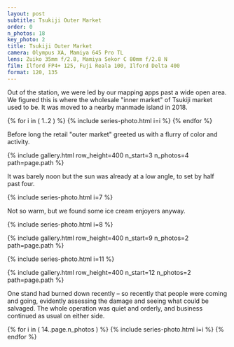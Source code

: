 ```yaml
---
layout: post
subtitle: Tsukiji Outer Market
order: 0
n_photos: 18
key_photo: 2
title: Tsukiji Outer Market
camera: Olympus XA, Mamiya 645 Pro TL
lens: Zuiko 35mm f/2.8, Mamiya Sekor C 80mm f/2.8 N
film: Ilford FP4+ 125, Fuji Reala 100, Ilford Delta 400
format: 120, 135
---
```


Out of the station, we were led by our mapping apps past a wide open area. We figured this is where the wholesale "inner market" of Tsukiji market used to be. It was moved to a nearby manmade island in 2018.

{% for i in ( 1..2 ) %}
  {% include series-photo.html i=i %}
{% endfor %}

Before long the retail "outer market" greeted us with a flurry of color and activity.


{% include gallery.html row_height=400 n_start=3 n_photos=4 path=page.path %}

It was barely noon but the sun was already at a low angle, to set by half past four.

{% include series-photo.html i=7 %}

Not so warm, but we found some ice cream enjoyers anyway.

{% include series-photo.html i=8 %}

{% include gallery.html row_height=400 n_start=9 n_photos=2 path=page.path %}

{% include series-photo.html i=11 %}

{% include gallery.html row_height=400 n_start=12 n_photos=2 path=page.path %}

One stand had burned down recently – so recently that people were coming and going, evidently assessing the damage and seeing what could be salvaged. The whole operation was quiet and orderly, and business continued as usual on either side.

{% for i in ( 14..page.n_photos ) %}
  {% include series-photo.html i=i %}
{% endfor %}

